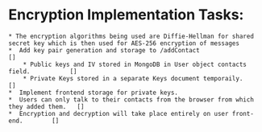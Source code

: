 # Encryption Implementation Tasks:
	* The encryption algorithms being used are Diffie-Hellman for shared secret key which is then used for AES-256 encryption of messages
	*  Add key pair generation and storage to /addContact					[]
		* Public keys and IV stored in MongoDB in User object contacts field.			[]
		* Private Keys stored in a separate Keys document temporaily.			[]
	*  Implement frontend storage for private keys.
	*  Users can only talk to their contacts from the browser from which they added them.	[]
	*  Encryption and decryption will take place entirely on user front-end. 		[]
		
